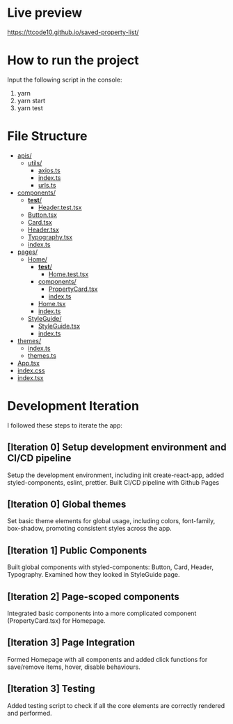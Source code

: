 # Live preview
https://ttcode10.github.io/saved-property-list/

# How to run the project

Input the following script in the console:

1. yarn
2. yarn start
3. yarn test

# File Structure
* [apis/](./src/apis)
  * [utils/](./src/apis/utils)
    * [axios.ts](./src/apis/utils/axios.ts)
    * [index.ts](./src/apis/utils/index.ts)
    * [urls.ts](./src/apis/utils/urls.ts)
* [components/](./src/components)
  * [__test__/](./src/components/__test__)
    * [Header.test.tsx](./src/components/__test__/Header.test.tsx)
  * [Button.tsx](./src/components/Button.tsx)
  * [Card.tsx](./src/components/Card.tsx)
  * [Header.tsx](./src/components/Header.tsx)
  * [Typography.tsx](./src/components/Typography.tsx)
  * [index.ts](./src/components/index.ts)
* [pages/](./src/pages)
  * [Home/](./src/pages/Home)
    * [__test__/](./src/pages/Home/__test__)
      * [Home.test.tsx](./src/pages/Home/__test__/Home.test.tsx)
    * [components/](./src/pages/Home/components)
      * [PropertyCard.tsx](./src/pages/Home/components/PropertyCard.tsx)
      * [index.ts](./src/pages/Home/components/index.ts)
    * [Home.tsx](./src/pages/Home/Home.tsx)
    * [index.ts](./src/pages/Home/index.ts)
  * [StyleGuide/](./src/pages/StyleGuide)
    * [StyleGuide.tsx](./src/pages/StyleGuide/StyleGuide.tsx)
    * [index.ts](./src/pages/StyleGuide/index.ts)
* [themes/](./src/themes)
  * [index.ts](./src/themes/index.ts)
  * [themes.ts](./src/themes/themes.ts)
* [App.tsx](./src/App.tsx)
* [index.css](./src/index.css)
* [index.tsx](./src/index.tsx)

# Development Iteration

I followed these steps to iterate the app:

## [Iteration 0] Setup development environment and CI/CD pipeline
Setup the development environment, including init create-react-app, added styled-components, eslint, prettier. Built CI/CD pipeline with Github Pages

## [Iteration 0] Global themes

Set basic theme elements for global usage, including colors, font-family, box-shadow, promoting consistent styles across the app.

## [Iteration 1] Public Components

Built global components with styled-components: Button, Card, Header, Typography. Examined how they looked in StyleGuide page.

## [Iteration 2] Page-scoped components

Integrated basic components into a more complicated component (PropertyCard.tsx) for Homepage.

## [Iteration 3] Page Integration
Formed Homepage with all components and added click functions for save/remove items, hover, disable behaviours.

## [Iteration 3] Testing

Added testing script to check if all the core elements are correctly rendered and performed.
